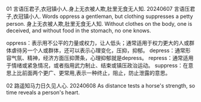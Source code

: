 01 言语压君子,衣冠镇小人.身上无衣被人欺,肚里无食无人知. 20240607
言语压君子,衣冠镇小人.
Words oppress a gentleman, but clothing suppresses a petty person. 
身上无衣被人欺,肚里无食无人知.
Without clothes on the body, one is deceived, and without food in the stomach, no one knows.

oppress：表示用不公平的力量或权力，让人低头；通常适用于权力更大的人或群体虐待另一个人或群体，还可以表示心理变化，压抑，抑郁。
depress：通常形容气氛、精神，经济方面压抑萧条，心理抑郁就是depress。
repress：通常适用于情绪或紧急情况，或者指用武力制止、结束或镇压政治运动。
suppress：在意思上比前面两个更广、更常用,表示一种终止，阻止，防止泄露的意思。



02 路遥知马力日久见人心. 20240608
As distance tests a horse's strength, so time reveals a person's heart.  
